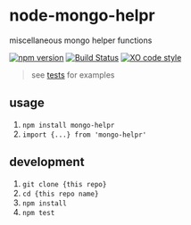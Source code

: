 # node-mongo-helpr

miscellaneous mongo helper functions

[![npm version](https://img.shields.io/npm/v/mongo-helpr.svg)](https://www.npmjs.com/package/mongo-helpr)
[![Build Status](https://travis-ci.org/tony-kerz/node-mongo-helpr.svg?branch=master)](https://travis-ci.org/tony-kerz/node-mongo-helpr)
[![XO code style](https://img.shields.io/badge/code_style-XO-5ed9c7.svg)](https://github.com/sindresorhus/xo)

> see [tests](test) for examples

## usage

1. `npm install mongo-helpr`
1. `import {...} from 'mongo-helpr'`

## development

1. `git clone {this repo}`
1. `cd {this repo name}`
1. `npm install`
1. `npm test`
